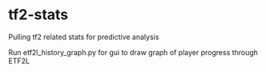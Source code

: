 # tf2-stats
Pulling tf2 related stats for predictive analysis

Run etf2l_history_graph.py for gui to draw graph of player progress through ETF2L
